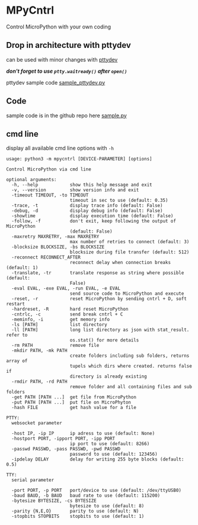 
# MPyCntrl

Control MicroPython with your own coding

## Drop in architecture with pttydev

can be used with minor changes with [pttydev](https://github.com/kr-g/pttydev)

***don't forget to use `ptty.waitready()` after `open()`***

pttydev sample code [sample_pttydev.py](https://github.com/kr-g/mpycntrl/blob/master/sample_pttydev.py)


## Code


sample code is in the github repo here [sample.py](https://github.com/kr-g/mpycntrl/blob/master/sample.py)

                

## cmd line


display all available cmd line options with `-h`


    usage: python3 -m mpycntrl [DEVICE-PARAMETER] [options]

    Control MicroPython via cmd line

    optional arguments:
      -h, --help            show this help message and exit
      -v, --version         show version info and exit
      -timeout TIMEOUT, -to TIMEOUT
                            timeout in sec to use (default: 0.35)
      -trace, -t            display trace info (default: False)
      -debug, -d            display debug info (default: False)
      -showtime             display execution time (default: False)
      -follow, -f           don't exit, keep following the output of MicroPython
                            (default: False)
      -maxretry MAXRETRY, -max MAXRETRY
                            max number of retries to connect (default: 3)
      -blocksize BLOCKSIZE, -bs BLOCKSIZE
                            blocksize during file transfer (default: 512)
      -reconnect RECONNECT_AFTER
                            reconnect delay when connection breaks (default: 1)
      -translate, -tr       translate response as string where possible (default:
                            False)
      -eval EVAL, -exe EVAL, -run EVAL, -e EVAL
                            send source code to MicroPython and execute
      -reset, -r            reset MicroPython by sending cntrl + D, soft restart
      -hardreset, -R        hard reset MicroPython
      -cntrlc, -c           send break cntrl + C
      -meminfo, -i          get memory info
      -ls [PATH]            list directory
      -ll [PATH]            long list directory as json with stat_result. refer to
                            os.stat() for more details
      -rm PATH              remove file
      -mkdir PATH, -mk PATH
                            create folders including sub folders, returns array of
                            tupels which dirs where created. returns false if
                            directory is already existing
      -rmdir PATH, -rd PATH
                            remove folder and all containing files and sub folders
      -get PATH [PATH ...]  get file from MicroPython
      -put PATH [PATH ...]  put file on MicroPhyton
      -hash FILE            get hash value for a file

    PTTY:
      websocket parameter

      -host IP, -ip IP      ip adress to use (default: None)
      -hostport PORT, -ipport PORT, -ipp PORT
                            ip port to use (default: 8266)
      -passwd PASSWD, -pass PASSWD, -pwd PASSWD
                            password to use (default: 123456)
      -ipdelay DELAY        delay for writing 255 byte blocks (default: 0.5)

    TTY:
      serial parameter

      -port PORT, -p PORT   port/device to use (default: /dev/ttyUSB0)
      -baud BAUD, -b BAUD   baud rate to use (default: 115200)
      -bytesize BYTESIZE, -cs BYTESIZE
                            bytesize to use (default: 8)
      -parity {N,E,O}       parity to use (default: N)
      -stopbits STOPBITS    stopbits to use (default: 1)



